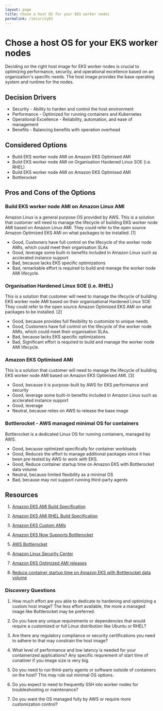 ```yaml
---
layout: page
title: Chose a host OS for your EKS worker nodes
permalink: /security03
---
```


# Chose a host OS for your EKS worker nodes

Deciding on the right host image for EKS worker nodes is crucial to optimizing performance, security, and operational excellence based on an organization's specific needs. The host image provides the base operating system and runtime for the nodes.

## Decision Drivers

- Security - Ability to harden and control the host environment 
- Performance - Optimized for running containers and Kubernetes 
- Operational Excellence - Reliability, automation, and ease of management 
- Benefits - Balancing benefits with operation overhead

## Considered Options

- Build EKS worker node AMI on Amazon EKS Optimised AMI
- Build EKS worker node AMI on Organisation Hardened Linux SOE (i.e. RHEL)  
- Build EKS worker node AMI on Amazon EKS Optimised AMI
- Bottlerocket

## Pros and Cons of the Options


### Build EKS worker node AMI on Amazon Linux AMI

Amazon Linux is a general purpose OS provided by AWS. This is a solution that customer will need to manage the lifecycle of building EKS worker node AMI based on Amazon Linux AMI. They could refer to the open source Amazon Optimized EKS AMI on what packages to be installed. [1]


* Good, Customers have full control on the lifecycle of the worker node AMIs, which could meet their organisation SLAs
* Good, leverage some built-in benefits included in Amazon Linux such as acclerated instance support 
* Bad, because lacks EKS specific optimizations
* Bad, remarkable effort is required to build and manage the worker node AMI lifecycle.


### Organisation Hardened Linux SOE (i.e. RHEL)
This is a solution that customer will need to manage the lifecycle of building EKS worker node AMI based on their organisational Hardened Linux SOE They could refer to the open source Amazon Optimized EKS AMI on what packages to be installed. [2]


* Good, because provides full flexibility to customize to unique needs
* Good, Customers have full control on the lifecycle of the worker node AMIs, which could meet their organisation SLAs.
* Bad, because lacks EKS specific optimizations
* Bad, Significant effort is required to build and manage the worker node AMI lifecycle. 


### Amazon EKS Optimised AMI

This is a solution that customer will need to manage the lifecycle of building EKS worker node AMI based on Amazon EKS Optimised AMI. [3]

* Good, because it is purpose-built by AWS for EKS performance and security 
* Good, leverage some built-in benefits included in Amazon Linux such as acclerated instance support 
* Good, leverage 
* Neutral, because relies on AWS to release the base image  


### Bottlerocket - AWS managed minimal OS for containers

Bottlerocket is a dedicated Linux OS for running containers, managed by AWS.

* Good, because optimized specifically for container workloads 
* Good, Reduces the effort to manage additional packages since it has been pre-tested by AWS to work with EKS.
* Good, Reduce container startup time on Amazon EKS with Bottlerocket data volume
* Neutral, because limited flexibility as a minimal OS  
* Bad, because may not support running third-party agents 

## Resources


1. [Amazon EKS AMI Build Specification](https://github.com/awslabs/amazon-eks-ami/tree/main)

2. [Amazon EKS AMI RHEL Build Specification](https://github.com/aws-samples/amazon-eks-ami-rhel)

3. [Amazon EKS Custom AMIs](https://github.com/aws-samples/amazon-eks-custom-amis
)
4. [Amazon EKS Now Supports Bottlerocket](https://aws.amazon.com/blogs/containers/amazon-eks-now-supports-bottlerocket/)

5. [AWS Bottlerocket](https://aws.amazon.com/bottlerocket/) 

6. [Amazon Linux Security Center](https://alas.aws.amazon.com/alas2023.html)

7. [Amazon EKS Optimized AMI releases](https://github.com/awslabs/amazon-eks-ami/releases)

8. [Reduce container startup time on Amazon EKS with Bottlerocket data volume](https://aws.amazon.com/blogs/containers/reduce-container-startup-time-on-amazon-eks-with-bottlerocket-data-volume/)



### Discovery Questions

1. How much effort are you able to dedicate to hardening and optimizing a custom host image? The less effort available, the more a managed image like Bottlerocket may be preferred.

2. Do you have any unique requirements or dependencies that would require a customized or full Linux distribution like Ubuntu or RHEL? 

3. Are there any regulatory compliance or security certifications you need to adhere to that may constrain the host image?

4. What level of performance and low latency is needed for your containerized applications? Any specific requrement of start time of conatiner if you image size is very big. 

5. Do you need to run third-party agents or software outside of containers on the host? This may rule out minimal OS options.  

6. Do you expect to need to frequently SSH into worker nodes for troubleshooting or maintenance?

7. Do you want the OS managed fully by AWS or require more customization control?

